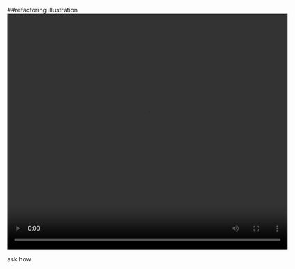 <!-- .slide: data-background="resources/footer.svg" data-background-size="contain" data-background-position="bottom"  -->

##refactoring illustration
<video width="646" height="544" data-autoplay src="resources/industrial-logic-understanding-refactoring.mp4"></video>

<aside class="notes">
  ask how
</aside>
